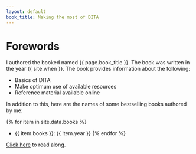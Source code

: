 ```yaml
---
layout: default
book_title: Making the most of DITA
---
```


# Forewords

I authored the booked named {{ page.book_title }}.
The book was written in the year {{ site.when }}.
The book provides information about the following:
- Basics of DITA 
- Make optimum use of available resources
- Reference material available online

In addition to this, here are the names of some bestselling books authored by me:


{% for item in site.data.books %}
- {{ item.books }}: {{ item.year }}
{% endfor %}

[Click here](table_of_contents.md) to read along.




